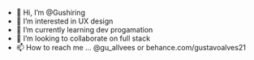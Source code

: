 - 👋 Hi, I’m @Gushiring
- 👀 I’m interested in UX design
- 🌱 I’m currently learning dev progamation
- 💞️ I’m looking to collaborate on full stack 
- 📫 How to reach me ... @gu_allvees or behance.com/gustavoalves21

<!---
Gushiring/Gushiring is a ✨ special ✨ repository because its `README.md` (this file) appears on your GitHub profile.
You can click the Preview link to take a look at your changes.
--->
